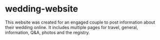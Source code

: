 # wedding-website
This website was created for an engaged couple to post information about their wedding online. It includes multiple pages for travel, general, information, Q&amp;A, photos and the registry.
